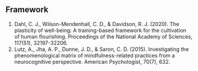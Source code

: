## Framework
1. Dahl, C. J., Wilson-Mendenhall, C. D., & Davidson, R. J. (2020). The plasticity of well-being: A training-based framework for the cultivation of human flourishing. Proceedings of the National Academy of Sciences, 117(51), 32197-32206.
2. Lutz, A., Jha, A. P., Dunne, J. D., & Saron, C. D. (2015). Investigating the phenomenological matrix of mindfulness-related practices from a neurocognitive perspective. American Psychologist, 70(7), 632.
